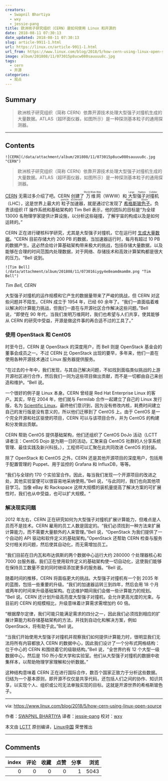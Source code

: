 ```yaml
---
creators:
  - Swapnil Bhartiya
  - wxy
  - jessie-pang
title: 欧洲核子研究组织（CERN）是如何使用 Linux 和开源的
date: 2018-08-11 07:30:13
date_updated: 2018-08-11 07:30:13
slug: article-9911-1.html
url: https://linux.cn/article-9911-1.html
url_from: https://www.linux.com/blog/2018/5/how-cern-using-linux-open-source
image: album/201808/11/073015p8ucw080sauuuu8c.jpg
tags:
  - cern
  - 开源
categories:
  - 观点
---
```


## Summary

> 欧洲核子研究组织（简称 CERN）依靠开源技术处理大型强子对撞机生成的大量数据。ATLAS（超环面仪器，如图所示）是一种探测基本粒子的通用探测器。

***

<!-- more -->

## Contents

`![CERN](/data/attachment/album/201808/11/073015p8ucw080sauuuu8c.jpg "CERN")`

> 
> 欧洲核子研究组织（简称 CERN）依靠开源技术处理大型强子对撞机生成的大量数据。ATLAS（超环面仪器，如图所示）是一种探测基本粒子的通用探测器。
> 
> 
> 

[CERN](https://home.cern/) 无需过多介绍了吧。CERN 创建了<ruby> 万维网 <rt>  World Wide Web </rt></ruby>（WWW）和<ruby> 大型强子对撞机 <rt>  Large Hadron Collider </rt></ruby>（LHC），这是世界上最大的<ruby> 粒子加速器 <rt>  particle accelerator </rt></ruby>，就是通过它发现了 <ruby> <a href="https://home.cern/topics/higgs-boson">  希格斯玻色子 </a> <rt>  Higgs boson </rt></ruby>。负责该组织 IT 操作系统和基础架构的 Tim Bell 表示，他的团队的目标是“为全球 13000 名物理学家提供计算设施，以分析这些碰撞，了解宇宙的构成以及是如何运转的。”

CERN 正在进行硬核科学研究，尤其是大型强子对撞机，它在运行时 [生成大量数据](https://home.cern/about/computing)。“CERN 目前存储大约 200 PB 的数据，当加速器运行时，每月有超过 10 PB 的数据产生。这必然会给计算基础架构带来极大的挑战，包括存储大量数据，以及能够在合理的时间范围内处理数据，对于网络、存储技术和高效计算架构都是很大的压力。“Bell 说到。

`![Tim Bell](/data/attachment/album/201808/11/073016iygy4e8eamdmam8m.png "Tim Bell")`

*Tim Bell, CERN*

大型强子对撞机的运作规模和它产生的数据量带来了严峻的挑战，但 CERN 对这些问题并不陌生。CERN 成立于 1954 年，已经 60 余年了。“我们一直面临着难以解决的计算能力挑战，但我们一直在与开源社区合作解决这些问题。”Bell 说，“即使在 90 年代，当我们发明万维网时，我们也希望与人们共享，使其能够从 CERN 的研究中受益，开源是做这件事的再合适不过的工具了。”

### 使用 OpenStack 和 CentOS

时至今日，CERN 是 OpenStack 的深度用户，而 Bell 则是 OpenStack 基金会的董事会成员之一。不过 CERN 比 OpenStack 出现的要早，多年来，他们一直在使用各种开源技术通过 Linux 服务器提供服务。

“在过去的十年中，我们发现，与其自己解决问题，不如找到面临类似挑战的上游开源社区进行合作，然后我们一同为这些项目做出贡献，而不是一切都由自己来创造和维护。“Bell 说。

一个很好的例子是 Linux 本身。CERN 曾经是 Red Hat Enterprise Linux 的客户。其实，早在 2004 年，他们就与 Fermilab 合作一起建立了自己的 Linux 发行版，名为 [Scientific Linux](https://www.scientificlinux.org/)。最终他们意识到，因为没有修改内核，耗费时间建立自己的发行版是没有意义的，所以他们迁移到了 CentOS 上。由于 CentOS 是一个完全开源和社区驱使的项目，CERN 可以与该项目合作，并为 CentOS 的构建和分发做出贡献。

CERN 帮助 CentOS 提供基础架构，他们还组织了 CentOS DoJo 活动（LCTT 译者注：CentOS Dojo 是为期一日的活动，汇聚来自 CentOS 社群的人分享系统管理、最佳实践及新兴科技。），工程师可以汇聚在此共同改进 CentOS 的封装。

除了 OpenStack 和 CentOS 之外，CERN 还是其他开源项目的深度用户，包括用于配置管理的 Puppet、用于监控的 Grafana 和 InfluxDB，等等。

“我们与全球约 170 个实验室合作。因此，每当我们发现一个开源项目的改进之处，其他实验室便可以很容易地采纳使用。”Bell 说，“与此同时，我们也向其他项目学习。当像 eBay 和 Rackspace 这样大规模的装机量提高了解决方案的可扩展性时，我们也从中受益，也可以扩大规模。“

### 解决现实问题

2012 年左右，CERN 正在研究如何为大型强子对撞机扩展计算能力，但难点是人员而不是技术。CERN 雇用的员工人数是固定的。“我们必须找到一种方法来扩展计算能力，而不需要大量额外的人来管理。”Bell 说，“OpenStack 为我们提供了一个自动的 API 驱动和软件定义的基础架构。”OpenStack 还帮助 CERN 检查与服务交付相关的问题，然后使其自动化，而无需增加员工。

“我们目前在日内瓦和布达佩斯的两个数据中心运行大约 280000 个处理器核心和 7000 台服务器。我们正在使用软件定义的基础架构使一切自动化，这使我们能够在保持员工数量不变的同时继续添加更多的服务器。“Bell 说。

随着时间的推移，CERN 将面临更大的挑战。大型强子对撞机有一个到 2035 年的蓝图，包括一些重要的升级。“我们的加速器运转三到四年，然后会用 18 个月或两年的时间来升级基础架构。在这维护期间我们会做一些计算能力的规划。 ”Bell 说。CERN 还计划升级高亮度大型强子对撞机，会允许更高光度的光束。与目前的 CERN 的规模相比，升级意味着计算需求需增加约 60 倍。

“根据摩尔定律，我们可能只能满足需求的四分之一，因此我们必须找到相应的扩展计算能力和存储基础架构的方法，并找到自动化和解决方案，例如 OpenStack，将有助于此。”Bell 说。

“当我们开始使用大型强子对撞机并观察我们如何提供计算能力时，很明显我们无法将所有内容都放入 CERN 的数据中心，因此我们设计了一个分布式网格结构：位于中心的 CERN 和围绕着它的级联结构。”Bell 说，“全世界约有 12 个大型一级数据中心，然后是 150 所小型大学和实验室。他们从大型强子对撞机的数据中收集样本，以帮助物理学家理解和分析数据。”

这种结构意味着 CERN 正在进行国际合作，数百个国家正致力于分析这些数据。归结为一个基本原则，即开源不仅仅是共享代码，还包括人们之间的协作、知识共享，以实现个人、组织或公司无法单独实现的目标。这就是开源世界的希格斯玻色子。

---

via: <https://www.linux.com/blog/2018/5/how-cern-using-linux-open-source>

作者：[SWAPNIL BHARTIYA](https://www.linux.com/users/arnieswap)  译者：[jessie-pang](https://github.com/jessie-pang) 校对：[wxy](https://github.com/wxy)

本文由 [LCTT](https://github.com/LCTT/TranslateProject) 原创编译，[Linux中国](https://linux.cn/) 荣誉推出

***

## Comments


|   index |   评论 |   收藏 |   点赞 |   分享 |   浏览 |
|--------:|-------:|-------:|-------:|-------:|-------:|
|       0 |      0 |      0 |      0 |      1 |   5043 |
